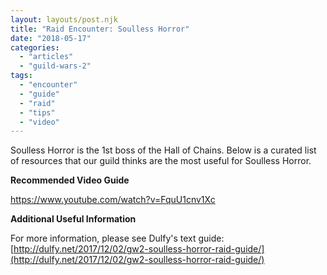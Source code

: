 ```yaml
---
layout: layouts/post.njk
title: "Raid Encounter: Soulless Horror"
date: "2018-05-17"
categories: 
  - "articles"
  - "guild-wars-2"
tags: 
  - "encounter"
  - "guide"
  - "raid"
  - "tips"
  - "video"
---
```


Soulless Horror is the 1st boss of the Hall of Chains. Below is a curated list of resources that our guild thinks are the most useful for Soulless Horror.

**Recommended Video Guide**

https://www.youtube.com/watch?v=FquU1cnv1Xc

**Additional Useful Information**

For more information, please see Dulfy's text guide: [http://dulfy.net/2017/12/02/gw2-soulless-horror-raid-guide/](http://dulfy.net/2017/12/02/gw2-soulless-horror-raid-guide/)
